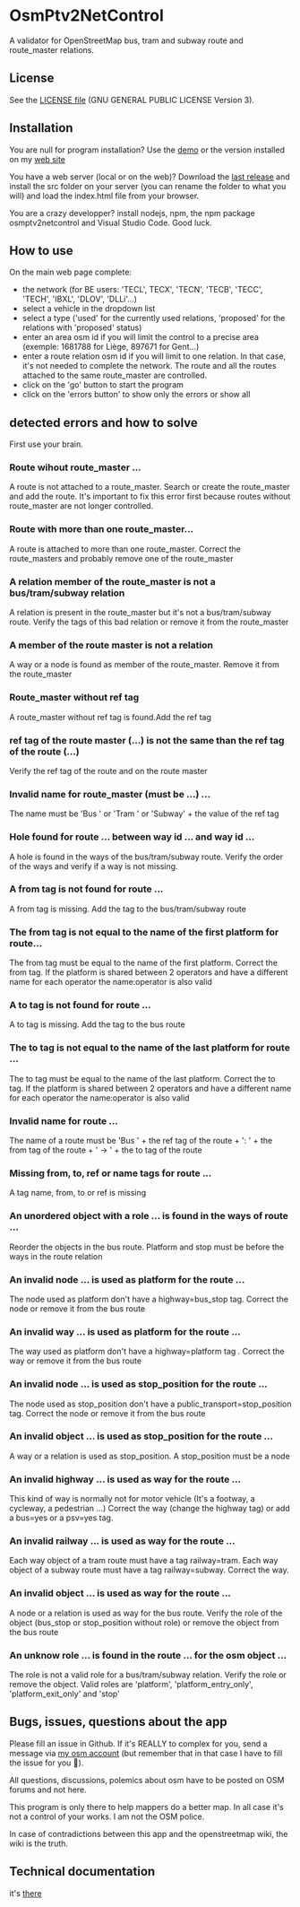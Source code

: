 # OsmPtv2NetControl

A validator for OpenStreetMap bus, tram and subway route and route_master relations.

## License

See the [LICENSE file](https://github.com/wwwouaiebe/OsmPtv2NetControl/blob/main/LICENSE) (GNU GENERAL PUBLIC LICENSE Version 3).

## Installation

You are null for program installation? Use the [demo](https://wwwouaiebe.github.io/OsmPtv2NetControl/src/) or the version installed on my [web site](https://www.ouaie.be/OsmPtv2NetControl/) 

You have a web server (local or on the web)? Download the [last release](https://github.com/wwwouaiebe/OsmPtv2NetControl/releases/tag/v1.0.0-alpha) and install the src folder on your server (you can rename the folder to what you will) and load the index.html file from your browser.

You are a crazy developper? install nodejs, npm, the npm package osmptv2netcontrol and Visual Studio Code. Good luck.

## How to use 

On the main web page complete:
- the network (for BE users: 'TECL', TECX', 'TECN', 'TECB', 'TECC', 'TECH', 'IBXL', 'DLOV', 'DLLi'...)
- select a vehicle in the dropdown list
- select a type ('used' for the currently used relations, 'proposed' for the relations with 'proposed' status)
- enter an area osm id if you will limit the control to a precise area (exemple: 1681788 for Liège, 897671 for Gent...)
- enter a route relation osm id if you will limit to one relation. In that case, it's not needed to complete the network. The route and all the routes attached to the same route_master are controlled.
- click on the 'go' button to start the program
- click on the 'errors button' to show only the errors or show all

## detected errors and how to solve

First use your brain.

### Route wihout route_master ...

A route is not attached to a route_master. Search or create the route_master and add the route.
It's important to fix this error first because routes without route_master are not longer controlled.

### Route with more than one route_master...

A route is attached to more than one route_master. Correct the route_masters and probably remove one of the route_master

### A relation member of the route_master is not a bus/tram/subway relation

A relation is present in the route_master but it's not a bus/tram/subway route. Verify the tags of this bad relation or remove it from the route_master

### A member of the route master is not a relation

A way or a node is found as member of the route_master. Remove it from the route_master

### Route_master without ref tag 

A route_master without ref tag is found.Add the ref tag

### ref tag of the route master (...) is not the same than the ref tag of the route (...)

Verify the ref tag of the route and on the route master

### Invalid name for route_master (must be ...) ...

The name must be 'Bus ' or 'Tram ' or 'Subway' + the value of the ref tag

### Hole found for route ... between way id ... and way id ...

A hole is found in the ways of the bus/tram/subway route. Verify the order of the ways and verify if a way is not missing.

### A from tag is not found for route ...

A from tag is missing. Add the tag to the bus/tram/subway route

### The from tag is not equal to the name of the first platform for route...

The from tag must be equal to the name of the first platform. Correct the from tag.
If the platform is shared between 2 operators and have a different name for each operator the name:operator 
is also valid

### A to tag is not found for route ...

A to tag is missing. Add the tag to the bus route

### The to tag is not equal to the name of the last platform for route ...

The to tag must be equal to the name of the last platform. Correct the to tag.
If the platform is shared between 2 operators and have a different name for each operator the name:operator 
is also valid

### Invalid name for route ...

The name of a route must be 'Bus ' + the ref tag of the route + ': ' + the from tag of the route + ' → ' + the to tag of the route

### Missing from, to, ref or name tags for route ...

A tag name, from, to or ref is missing

### An unordered object with a role ... is found in the ways of route ...

Reorder the objects in the bus route. Platform and stop must be before the ways in the route relation

### An invalid node ... is used as platform for the route ...

The node used as platform don't have a highway=bus_stop tag. Correct the node or remove it from the bus route

### An invalid way ... is used as platform for the route ... 

The way used as platform don't have a highway=platform tag . Correct the way or remove it from the bus route

### An invalid node ... is used as stop_position for the route ...

The node used as stop_position don't have a public_transport=stop_position tag. Correct the node or remove it from the bus route

### An invalid object ... is used as stop_position for the route ...

A way or a relation is used as stop_position. A stop_position must be a node

### An invalid highway ... is used as way for the route ...

This kind of way is normally not for motor vehicle (It's a footway, a cycleway, a pedestrian ...) Correct the way (change the highway tag) or add a bus=yes or a psv=yes tag.

### An invalid railway ... is used as way for the route ...

Each way object of a tram route must have a tag railway=tram. Each way object of a subway route must have a tag railway=subway. Correct the way.

### An invalid object ... is used as way for the route ...

A node or a relation is used as way for the bus route. Verify the role of the object (bus_stop or stop_position without role) or remove the object from the bus route

### An unknow role ... is found in the route ... for the osm object ... 

The role is not a valid role for a bus/tram/subway relation. Verify the role or remove the object. Valid roles are 'platform', 'platform_entry_only', 'platform_exit_only' and 'stop'

## Bugs, issues, questions about the app

Please fill an issue in Github. If it's REALLY to complex for you, send a message via [my osm account](https://www.openstreetmap.org/user/wwwouaiebe) (but remember that in that case I have to fill the issue for you 👿).

All questions, discussions, polemics about osm have to be posted on OSM forums and not here.

This program is only there to help mappers do a better map. In all case it's not a control of your works. I am not the OSM police.

In case of contradictions between this app and the openstreetmap wiki, the wiki is the truth.

## Technical documentation

it's [there](https://wwwouaiebe.github.io/OsmPtv2NetControl/docs/techDoc/)